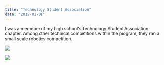 ```yaml
---
title: "Technology Student Association"
date: "2012-01-01"
---
```


I was a memeber of my high school's Technology Student Association chapter. Among other technical competitions within the program, they ran a small scale robotics competition.

![](/images/tsa1.jpg)

![](/images/tsa2.jpg)